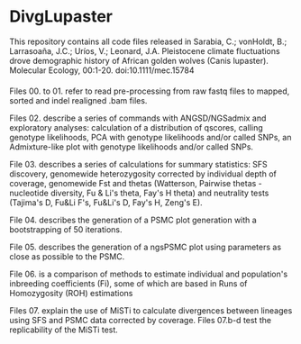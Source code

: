# DivgLupaster

This repository contains all code files released in Sarabia, C.; vonHoldt, B.; Larrasoaña, J.C.; Uríos, V.; Leonard, J.A. Pleistocene climate fluctuations drove demographic history of African golden wolves (Canis lupaster). Molecular Ecology, 00:1-20. doi:10.1111/mec.15784

####

Files 00. to 01. refer to read pre-processing from raw fastq files to mapped, sorted and indel realigned .bam files.

Files 02. describe a series of commands with ANGSD/NGSadmix and exploratory analyses: calculation of a distribution of qscores, calling genotype likelihoods, PCA with genotype likelihoods and/or called SNPs, an Admixture-like plot with genotype likelihoods and/or called SNPs. 

File 03. describes a series of calculations for summary statistics: SFS discovery, genomewide heterozygosity corrected by individual depth of coverage, genomewide Fst and thetas (Watterson, Pairwise thetas - nucleotide diversity, Fu & Li's theta, Fay's H theta) and neutrality tests (Tajima's D, Fu&Li F's, Fu&Li's D, Fay's H, Zeng's E).

File 04. describes the generation of a PSMC plot generation with a bootstrapping of 50 iterations.

File 05. describes the generation of a ngsPSMC plot using parameters as close as possible to the PSMC. 

File 06. is a comparison of methods to estimate individual and population's inbreeding coefficients (Fi), some of which are based in Runs of Homozygosity (ROH) estimations

Files 07. explain the use of MiSTi to calculate divergences between lineages using SFS and PSMC data corrected by coverage. Files 07.b-d test the replicability of the MiSTi test. 

####
